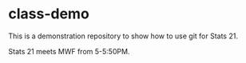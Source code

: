 # class-demo
This is a demonstration repository to show how to use git for Stats 21.


Stats 21 meets MWF from 5-5:50PM.
